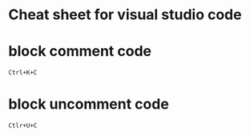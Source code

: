 # Cheat sheet for visual studio code

# block comment code

```
Ctrl+K+C
```

# block uncomment code
```
Ctlr+U+C
```
